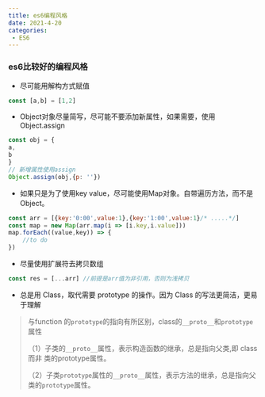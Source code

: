 ```yaml
---
title: es6编程风格
date: 2021-4-20
categories:
 - ES6
---
```


### es6比较好的编程风格
- 尽可能用解构方式赋值
```js
const [a,b] = [1,2]
```
- Object对象尽量简写，尽可能不要添加新属性，如果需要，使用Object.assign

```js
const obj = {
a,
b
}
// 新增属性使用assign
Object.assign(obj,{p: ''})
```

- 如果只是为了使用key value，尽可能使用Map对象。自带遍历方法，而不是Object。

```js
const arr = [{key:'0:00',value:1},{key:'1:00',value:1}/* .....*/]
const map = new Map(arr.map(i => [i.key,i.value]))
map.forEach((value,key)) => {
    //to do 
})
```



- 尽量使用扩展符去拷贝数组

```js
const res = [...arr] //前提是arr值为非引用，否则为浅拷贝
```

- 总是用 Class，取代需要 prototype 的操作。因为 Class 的写法更简洁，更易于理解

>与function 的`prototype`的指向有所区别，class的`__proto__`和`prototype`属性
>
>（1）子类的`__proto__`属性，表示构造函数的继承，总是指向父类,即 class而非 类的prototype属性。
>
>（2）子类`prototype`属性的`__proto__`属性，表示方法的继承，总是指向父类的`prototype`属性。
>
>